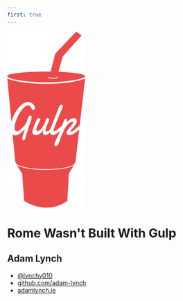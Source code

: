 ```yaml
---
first: true
---
```


![Gulp](images/gulp-2x.png)

# Rome Wasn't Built With Gulp

## Adam Lynch

- [ @lynchy010 ]( http://twitter.com/lynchy010 )
- [ github.com/adam-lynch ](http://github.com/adam-lynch)
- [ adamlynch.ie ](http://adamlynch.ie)